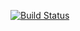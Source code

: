[![Build Status](https://travis-ci.org/PlugaruT/plugarut.github.io.svg?branch=master)](https://travis-ci.org/PlugaruT/plugarut.github.io)
